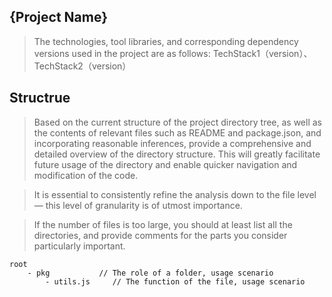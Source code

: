 ## {Project Name}
> The technologies, tool libraries, and corresponding dependency versions used in the project are as follows:
> TechStack1（version）、TechStack2（version）


## Structrue

> Based on the current structure of the project directory tree, as well as the contents of relevant files such as README and package.json, and incorporating reasonable inferences, provide a comprehensive and detailed overview of the directory structure. This will greatly facilitate future usage of the directory and enable quicker navigation and modification of the code.

> It is essential to consistently refine the analysis down to the file level — this level of granularity is of utmost importance.

> If the number of files is too large, you should at least list all the directories, and provide comments for the parts you consider particularly important.
```
root
    - pkg           // The role of a folder, usage scenario
        - utils.js     // The function of the file, usage scenario
```

